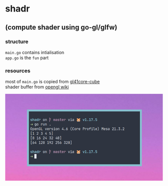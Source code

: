 # shadr
## (compute shader using go-gl/glfw)

### structure
`main.go` contains intialisation\
`app.go` is the `fun` part

### resources
most of `main.go` is copied from [gl41core-cube](https://github.com/go-gl/example/tree/master/gl41core-cube)\
shader buffer from [opengl wiki](https://www.khronos.org/opengl/wiki/Shader_Storage_Buffer_Object)

![screen](screen.png)
